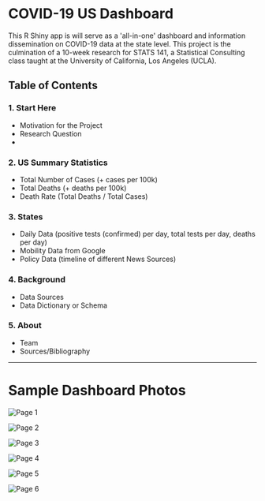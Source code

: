 # COVID-19 US Dashboard

This R Shiny app is will serve as a 'all-in-one' dashboard and information dissemination on COVID-19 data at the state level.
This project is the culmination of a 10-week research for STATS 141, a Statistical Consulting class taught at the University of California, Los Angeles (UCLA). 

## Table of Contents

### 1. Start Here
- Motivation for the Project
- Research Question
- 

### 2. US Summary Statistics
- Total Number of Cases (+ cases per 100k)
- Total Deaths (+ deaths per 100k)
- Death Rate (Total Deaths / Total Cases)

### 3. States
- Daily Data (positive tests (confirmed) per day, total tests per day, deaths per day)
- Mobility Data from Google
- Policy Data (timeline of different News Sources)

### 4. Background
- Data Sources
- Data Dictionary or Schema

### 5. About
- Team
- Sources/Bibliography

*** 

# Sample Dashboard Photos

![Page 1](https://github.com/neooooo28/STATS141_Grp4/blob/master/Project/sample_dashboard_photos/Page1_Introduction.png)

![Page 2](https://github.com/neooooo28/STATS141_Grp4/blob/master/Project/sample_dashboard_photos/Page2_US-Dashboard.png)

![Page 3](https://github.com/neooooo28/STATS141_Grp4/blob/master/Project/sample_dashboard_photos/Page3_Mobility.png)

![Page 4](https://github.com/neooooo28/STATS141_Grp4/blob/master/Project/sample_dashboard_photos/Page4_Map.png)

![Page 5](https://github.com/neooooo28/STATS141_Grp4/blob/master/Project/sample_dashboard_photos/Page5_Background.png)

![Page 6](https://github.com/neooooo28/STATS141_Grp4/blob/master/Project/sample_dashboard_photos/Page6_About.png)
